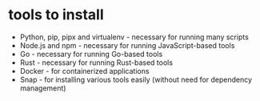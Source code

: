 # tools to install

- Python, pip, pipx and virtualenv - necessary for running many scripts
- Node.js and npm - necessary for running JavaScript-based tools
- Go - necessary for running Go-based tools
- Rust - necessary for running Rust-based tools
- Docker - for containerized applications
- Snap - for installing various tools easily (without need for dependency management)
